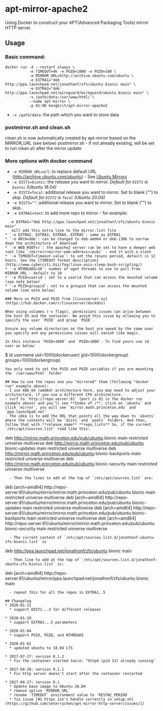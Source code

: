 # apt-mirror-apache2

Using Docker to construct your APT(Advanced Packaging Tools) mirror HTTP server.

## Usage
### Basic command:

```
docker run -d --restart always \
           -e TIMEOUT=4h -e PUID=1000 -e PGID=100 \
           -e MIRROR_URL=http://archive.ubuntu.com/ubuntu \
           -e EXTRA1="deb http://ppa.launchpad.net/jonathonf/zfs/ubuntu bionic main" \
           -e EXTRA2="deb http://ppa.launchpad.net/wireguard/wireguard/ubuntu bionic main" \
           -v /path/data:/var/www/html/ \
           --name apt-mirror \
           -p 81:80 kongkrit/apt-mirror-apache2
```

* `-v /path/data`: the path which you want to store data

### postmirror.sh and clean.sh
clean.sh is now automatically created by apt-mirror based on the MIRROR_URL (see below)
postmirror.sh - if not already existing, will be set to run clean.sh after the mirror update

### More options with docker command

* `-e MIRROR_URL=url`: to replace default URL (http://archive.ubuntu.com/ubuntu) - See [Ubuntu Mirrors](https://launchpad.net/ubuntu/+archivemirrors)
* `-e DIST1=bionic`: the release you want to mirror.
  *Default for `DIST1` is `bionic` (Ubuntu 18.04)*
* `-e DIST2=focal`: additional release you want to mirror. Set to blank ("") to skip.
  *Default for `DIST2` is `focal` (Ubuntu 20.04)*
* `-e DIST3=""`: additional release you want to mirror. Set to blank ("") to skip.
* `-e EXTRA1=text`: to add more repo to mirror - for example:
```
  -e EXTRA1="deb http://ppa.launchpad.net/jonathonf/zfs/ubuntu bionic main"
   will add this extra line to the mirror.list file
* `-e EXTRA2, EXTRA3, EXTRA4, EXTRA5`: same as EXTRA1
* `-e ARCH=deb`: can be changed to deb-amd64 or deb-i386 to narrow down the architecture of download
* `-e WEB_ROOT=/`: the apache2 server can be set to have a deeper web root like `/mirror/<mirror-web-address>/pub/` - end it with a slash 
* `-e TIMEOUT=timeout-value`: to set the resync period, default is 12 hours. See the [TIMEOUT format description](http://www.cyberciti.biz/faq/linux-unix-sleep-bash-scripting/)
* `-e NTHREADS=10`: number of wget threads to use to pull from MIRROR_URL - default to 10
* `-e PUID=userid`: set to a userid that can access the mounted volume (see note below)
* `-e PGID=groupid`: set to a groupid that can access the mounted volume (see note below)

### More on PUID and PGID from [linuxserver.io](https://hub.docker.com/r/linuxserver/duckdns)

When using volumes (-v flags), permissions issues can arise between the host OS and the container. We avoid this issue by allowing you to specify the user `PUID` and group `PGID`.

Ensure any volume directories on the host are owned by the same user you specify and any permissions issues will vanish like magic.

In this instance `PUID=1000` and `PGID=1000`. To find yours use id user as below:
```
  $ id username
    uid=1000(dockeruser) gid=1000(dockergroup) groups=1000(dockergroup)
```
You only need to set the PUID and PGID variables if you are mounting the `/var/www/html` folder

## How to use the repos one you "mirrored" them (following "docker run" example above):
- I use X86_64 (amd64) architecture here, you may need to adjust your architecture, if you use a different CPU architecture.
- surf to `http://repo-server:81` (port is 81 in the docker run example above) and you'll see **Index of /**, click on `ubuntu` and click `mirror`, you will see `mirror.math.princeton.edu` and `ppa.launchpad.net`
- The idea is to add the URL that points all the way down to `ubuntu` where the contents will be `dists` and `pools` folders. And then, follow that with **release_name** **repo_lists** So, if the current `/etc/apt/sources.list` read like this:
```
deb http://mirror.math.princeton.edu/pub/ubuntu bionic main restricted universe multiverse
deb http://mirror.math.princeton.edu/pub/ubuntu bionic-updates main restricted universe multiverse
deb http://mirror.math.princeton.edu/pub/ubuntu bionic-backports main restricted universe multiverse
deb http://mirror.math.princeton.edu/pub/ubuntu bionic-security main restricted universe multiverse
```
  - Then the lines to add at the top of `/etc/apt/sources.list` are:
```
deb [arch=amd64] http://repo-server:81/ubuntu/mirror/mirror.math.princeton.edu/pub/ubuntu bionic main restricted universe multiverse
deb [arch=amd64] http://repo-server:81/ubuntu/mirror/mirror.math.princeton.edu/pub/ubuntu bionic-updates main restricted universe multiverse
deb [arch=amd64] http://repo-server:81/ubuntu/mirror/mirror.math.princeton.edu/pub/ubuntu bionic-backports main restricted universe multiverse
deb [arch=amd64] http://repo-server:81/ubuntu/mirror/mirror.math.princeton.edu/pub/ubuntu bionic-security main restricted universe multiverse
```
  - The current content of `/etc/apt/sources.list.d/jonathonf-ubuntu-zfs-bionic.list` is
```
deb http://ppa.launchpad.net/jonathonf/zfs/ubuntu bionic main
```
  - Then line to add at the top of `/etc/apt/sources.list.d/jonathonf-ubuntu-zfs-bionic.list` is:
```
deb [arch=amd64] http://repo-server:81/ubuntu/mirror/ppa.launchpad.net/jonathonf/zfs/ubuntu bionic main
```
  - repeat this for all the repos in EXTRA1..5

## Changelog
* 2020-01-31
  * support DIST1...3 for different releases

* 2020-01-29
  * support EXTRA1...5 parameters

* 2020-01-04
  * support PUID, PGID, and NTHREADS

* 2020-01-01
  * updated ubuntu to 18.04 LTS

* 2017-07-27: version 0.1.2
  * Fix the container started twice: "httpd (pid 13) already running"

* 2017-04-28: version 0.1.1
  * Fix http server doesn't start after the container restarted

* 2017-04-27: version 0.1
  * Update base image to Ubuntu 16.04
  * remove option `MIRROR_URL`
  * rename `TIMEOUT` environment value to `RESYNC_PERIOD`
  * fix issue [#1 https isn't handle correctly in setup.sh](https://github.com/seterrychen/apt-mirror-http-server/issues/1)
